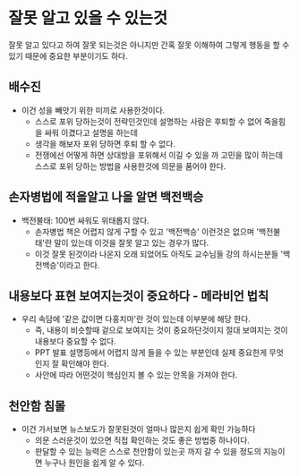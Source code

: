 # 잘못 알고 있을 수 있는것
잘못 알고 있다고 하여 잘못 되는것은 아니지만 간혹 잘못 이해하여 그렇게 행동을 할 수 있기 때문에 중요한 부분이기도 하다.


## 배수진
* 이건 성을 빼앗기 위한 미끼로 사용한것이다.
  - 스스로 포위 당하는것이 전략인것인데 설명하는 사람은 후퇴할 수 없어 죽을힘을 싸워 이겼다고 설명을 하는데
  - 생각을 해보자 포위 당하면 후퇴 할 수 없다.
  - 전쟁에선 어떻게 하면 상대방을 포위해서 이길 수 있을 까 고민을 많이 하는데 스스로 포위 당하는 방법을 사용한것에 의문을 품어야 한다.


## 손자병법에 적을알고 나을 알면 백전백승
* 백전불태: 100번 싸워도 위태롭지 않다.
  - 손자병법 책은 어렵지 않게 구할 수 있고 '백전백승' 이런것은 없으며 '백전불태'란 말이 있는데 이것을 잘못 알고 있는 경우가 많다.
  - 이것 잘못 된것이라 나온지 오래 되었어도 아직도 교수님들 강의 하시는분들 '백전백승'이라고 한다.


## 내용보다 표현 보여지는것이 중요하다 - 메라비언 법칙
* 우리 속담에 '같은 값이면 다홍치마'란 것이 있는데 이부분에 해당 한다.
  - 즉, 내용이 비슷할때 겉으로 보여지는 것이 중요하단것이지 절대 보여지는 것이 내용보다 중요할 수 없다.
  - PPT 발표 설명등에서 어렵지 않게 들을 수 있는 부분인데 실제 중요한게 무엇인지 잘 확인해야 한다.
  - 사안에 따라 어떤것이 핵심인지 볼 수 있는 안목을 가져야 한다.


## 천안함 침몰
* 이건 가서보면 뉴스보도가 잘못된것이 얼마나 많은지 쉽게 확인 가능하다
  - 의문 스러운것이 있으면 직접 확인하는 것도 좋은 방법중 하나이다.
  - 판달할 수 있는 능력은 스스로 천안함이 있는곳 까지 갈 수 있을 정도의 지능이면 누구나 원인을 쉽게 알 수 있다.


